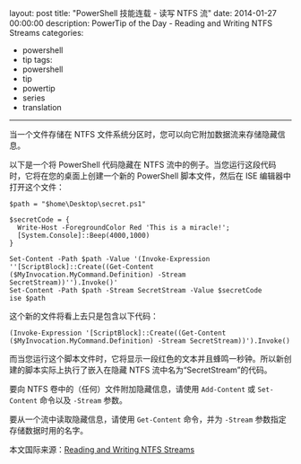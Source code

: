 ﻿layout: post
title: "PowerShell 技能连载 - 读写 NTFS 流"
date: 2014-01-27 00:00:00
description: PowerTip of the Day - Reading and Writing NTFS Streams
categories:
- powershell
- tip
tags:
- powershell
- tip
- powertip
- series
- translation
---
当一个文件存储在 NTFS 文件系统分区时，您可以向它附加数据流来存储隐藏信息。

以下是一个将 PowerShell 代码隐藏在 NTFS 流中的例子。当您运行这段代码时，它将在您的桌面上创建一个新的 PowerShell 脚本文件，然后在 ISE 编辑器中打开这个文件：

	$path = "$home\Desktop\secret.ps1"
	
	$secretCode = {
	  Write-Host -ForegroundColor Red 'This is a miracle!';
	  [System.Console]::Beep(4000,1000)
	}
	
	Set-Content -Path $path -Value '(Invoke-Expression ''[ScriptBlock]::Create((Get-Content ($MyInvocation.MyCommand.Definition) -Stream SecretStream))'').Invoke()'
	Set-Content -Path $path -Stream SecretStream -Value $secretCode
	ise $path

这个新的文件将看上去只是包含以下代码：

	(Invoke-Expression '[ScriptBlock]::Create((Get-Content ($MyInvocation.MyCommand.Definition) -Stream SecretStream))').Invoke()

而当您运行这个脚本文件时，它将显示一段红色的文本并且蜂鸣一秒钟。所以新创建的脚本实际上执行了嵌入在隐藏 NTFS 流中名为“SecretStream”的代码。

要向 NTFS 卷中的（任何）文件附加隐藏信息，请使用 `Add-Content` 或 `Set-Content` 命令以及 `-Stream` 参数。

要从一个流中读取隐藏信息，请使用 `Get-Content` 命令，并为 `-Stream` 参数指定存储数据时用的名字。

<!--more-->
本文国际来源：[Reading and Writing NTFS Streams](http://powershell.com/cs/blogs/tips/archive/2014/01/27/reading-and-writing-ntfs-streams.aspx)
